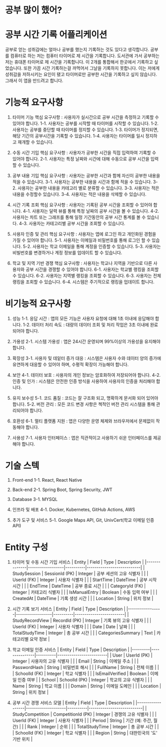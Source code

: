 # 공부 많이 했어?
# 공부 시간 기록 어플리케이션
공부로 얻는 성취감에는 얼마나 공부를 했는지 기록하는 것도 있다고 생각합니다.
공부를 컴퓨터로 하는 저는 컴퓨터 타이머로 제 시간을 기록합니다.
도서관에 가서 공부하는 저는 휴대폰 타이머로 제 시간을 기록합니다.
이 2개를 통합해서 한곳에서 기록하고 싶었습니다.
또한 가끔 시간 기록하는걸 까먹어서 그날을 기록하지 못합니다.
이는 저에게 성취감을 저하시키는 요인이 됐고 타이머로만 공부한 시간을 기록하고 싶지 않습니다.
그래서 이 앱을 만드려고 합니다.

# 기능적 요구사항
1. 타이머 기능
핵심 요구사항 : 사용자가 실시간으로 공부 시간을 측정하고 기록할 수 있어야 합니다.
1-1. 사용자는 공부를 시작할 때 타이머를 시작할 수 있습니다.
1-2. 사용자는 공부를 중단할 때 타이머를 정지할 수 있습니다.
1-3. 타이머가 정지되면, 해당 기간의 공부시간을 기록할 수 있습니다.
1-4. 사용자는 타이머를 일시 정지하고 재개할 수 있습니다.

2. 수동 시간 기입
핵심 요구사항 : 사용자가 공부한 시간을 직접 입력하여 기록할 수 있어야 합니다.
2-1. 사용자는 특정 날짜와 시간에 대해 수동으로 공부 시간을 입력할 수 있습니다.

3. 공부 내용 기입
핵심 요구사항 : 사용자는 공부한 시간과 함께 자신이 공부한 내용을 적을 수 있습니다.
3-1. 사용자는 공부한 내용을 시간과 함께 적을 수 있습니다.
3-2. 사용자는 공부한 내용을 카테고리 별로 분류할 수 있습니다.
3-3. 사용자는 적은 내용을 수정할수 있습니다.
3-4. 사용자는 적은 내용을 삭제할 수 있습니다.

4. 시간 기록 조회
핵심 요구사항 : 사용자는 기록된 공부 시간을 조회할 수 있어야 합니다.
4-1. 사용자는 달력 뷰를 통해 특정 날짜의 공부 시간을 볼 수 있습니다.
4-2. 사용자는 차트 또는 그래프를 통해 일정 기간동안의 공부 시간 통계를 볼 수 있습니다.
4-3. 사용자는 카테고리별 공부 시간을 조회할 수 있습니다.

5. 사용자 인증 및 관리
핵심 요구사항 : 사용자는 앱에 로그인 하고 개인화된 경험을 가질 수 있어야 합니다.
5-1. 사용자는 이메일과 비밀번호를 통해 로그인 할 수 있습니다.
5-2. 사용자는 학교 이메일을 통해 계정을 인증할 수 있습니다.
5-3. 사용자는 비빌번호를 변경하거나 계정 정보를 업데이트 할 수 있습니다.

6. 학교 및 지역 기반 경쟁
핵심 요구사항 : 사용자는 학교나 지역을 기반으로 다른 사용자와 공부 시간을 경쟁할 수 있어야 합니다.
6-1. 사용자는 학교별 랭킹을 조회할 수 있습니다.
6-2. 사용자는 지역별 랭킹을 조회할 수 있습니다.
6-3. 사용자는 전체 랭킹을 조회할 수 있습니다.
6-4. 시스템은 주기적으로 랭킹을 업데이트 합니다.

# 비기능적 요구사항
1. 성능
1-1. 응답 시간 : 앱의 모든 기능은 사용자 요청에 대해 1초 이내에 응답해야 합니다.
1-2. 데이터 처리 속도 : 대량의 데이터 조회 및 처리 작업은 3초 이내에 완료되어야 합니다.

2. 가용성
2-1. 시스템 가용성 : 앱은 24시간 운영되며 99%이상의 가용성을 유지해야 합니다.

3. 확장성
3-1. 사용자 및 데잍터 증가 대응 : 시스템은 사용자 수와 데이터 양의 증가에 유연하게 대응할 수 있어야 하며, 수평적 확장이 가능해야 합니다.

4. 보안
4-1. 데이터 보호 : 사용자의 개인 정보는 암호화하여 저장되어야 합니다.
4-2. 인증 및 인가 : 시스템은 안전한 인증 방식을 사용하여 사용자의 인증을 처리해야 합니다.

5. 유지 보수성
5-1. 코드 품질 : 코드는 잘 구조화 되고, 명확하게 문서화 되어 있어야 합니다.
5-2. 버전 관리 : 모든 코드 변경 사항은 첵적인 버전 관리 시스템을 통해 관리되어야 합니다.

6. 호환성
6-1. 멀티 플랫폼 지원 : 앱은 다양한 운영 체제와 브라우저에서 문제없이 작동해야 합니다.

7. 사용성
7-1. 사용자 인터페이스 : 앱은 직관적이고 사용하기 쉬운 인터페이스를 제공해야 합니다.

# 기술 스텍
1. Front-end
1-1. React, React Native

2. Back-end
2-1. Spring Boot, Spring Security, JWT

3. Database
3-1. MYSQL

4. 인프라 및 배포
4-1. Docker, Kubernetes, GitHub Actions, AWS

5. 추가 도구 및 서비스
5-1. Google Maps API, Git, UnivCert(학교 이메일 인증 API)

# Entity 구성

1. 타이머 및 수동 시간 기입 서비스
| Entity       | Field            | Type     | Description               |
|--------------|------------------|----------|---------------------------|
| StudySession | SessionId (PK)   | Integer  | 공부 세션의 고유 식별자 |
|              | UserId (FK)      | Integer  | 사용자 식별자             |
|              | StartTime        | DateTime | 공부 시작 시간            |
|              | EndTime          | DateTime | 공부 종료 시간            |
|              | CategoryId (FK)  | Integer  | 카테고리 식별자           |
|              | IsManualEntry    | Boolean  | 수동 입력 여부             |
|              | CreatedAt        | DateTime | 기록 생성 시간            |
|              | Location         | String   | 위치 정보                  |


2. 시간 기록 보기 서비스
| Entity          | Field            | Type     | Description             |
|-----------------|------------------|----------|-------------------------|
| StudyRecordView | RecordId (PK)    | Integer  | 기록 뷰의 고유 식별자 |
|                 | UserId (FK)      | Integer  | 사용자 식별자           |
|                 | Date             | Date     | 날짜                    |
|                 | TotalStudyTime   | Integer  | 총 공부 시간            |
|                 | CategoriesSummary | Text    | 카테고리별 요약 정보    |


3. 학교 이메일 인증 서비스
| Entity  | Field         | Type     | Description             |
|---------|---------------|----------|-------------------------|
| User    | UserId (PK)   | Integer  | 사용자의 고유 식별자   |
|         | Email         | String   | 이메일 주소             |
|         | PasswordHash  | String   | 비밀번호 해시           |
|         | FullName      | String   | 전체 이름               |
|         | SchoolId (FK) | Integer  | 학교 식별자             |
|         | IsEmailVerified | Boolean | 이메일 인증 여부        |
| School  | SchoolId (PK) | Integer  | 학교의 고유 식별자     |
|         | Name          | String   | 학교 이름               |
|         | Domain        | String   | 이메일 도메인           |
|         | Location      | String   | 위치 정보               |


4. 공부 시간 경쟁 서비스 모델
| Entity           | Field              | Type     | Description               |
|------------------|--------------------|----------|---------------------------|
| StudyCompetition | CompetitionId (PK) | Integer  | 경쟁의 고유 식별자       |
|                  | UserId (FK)        | Integer  | 사용자 식별자             |
|                  | Period             | String   | 기간 (예: 주간, 월간)    |
|                  | Rank               | Integer  | 순위                      |
|                  | TotalStudyTime     | Integer  | 총 공부 시간              |
|                  | SchoolId (FK)      | Integer  | 학교 식별자               |
|                  | Region             | String   | 대한민국의 '도' 기반 위치 |
